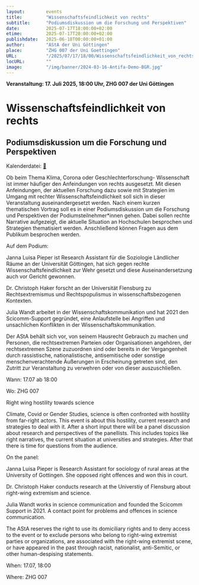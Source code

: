 ```yaml
---
layout:        events
title:         "Wissenschaftsfeindlichkeit von rechts"
subtitle:      "Podiumsdiskussion um die Forschung und Perspektiven"
date:          2025-07-17T18:00:00+02:00
etime:         2025-07-17T20:00:00+02:00
publishdate:   2025-06-18T00:00:00+01:00
author:        "AStA der Uni Göttingen"
place:         "ZHG 007 der Uni Goettingen"
URL:           "/2025/07/17/18/00/Wissenschaftsfeindlichkeit_von_rechts"
locURL:        ""
image:         "/img/banner/2024-03-16-Antifa-Demo-BGR.jpg"
---
```


**Veranstaltung: 17. Juli 2025, 18:00 Uhr, ZHG 007 der Uni Göttingen**

Wissenschaftsfeindlichkeit von rechts
===========

Podiumsdiskussion um die Forschung und Perspektiven
-----------


Kalenderdatei: [📆](/ics/2025-07-17_18-00_wissenschaftsfeindlichkeit_von_rechts.ics)

Ob beim Thema Klima, Corona oder Geschlechterforschung- Wissenschaft ist immer häufiger den Anfeindungen von rechts ausgesetzt. Mit diesen Anfeindungen, der aktuellen Forschung dazu sowie mit Strategien im Umgang mit rechter Wissenschaftsfeindlichkeit soll sich in dieser Veranstaltung auseinandergesetzt werden. Nach einem kurzen thematischen Vortrag soll es in einer Podiumsdiskussion um die Forschung und Perspektiven der Podiumsteilnehmer*innen gehen. Dabei sollen rechte Narrative aufgezeigt, die aktuelle Situation an Hochschulen besprochen und Strategien thematisiert werden. Anschließend können Fragen aus dem Publikum besprochen werden.

Auf dem Podium:

Janna Luisa Pieper ist Research Assistant für die Soziologie Ländlicher Räume an der Universität Göttingen, hat sich gegen rechte Wissenschaftsfeindlichkeit zur Wehr gesetzt und diese Auseinandersetzung auch vor Gericht gewonnen.

Dr. Christoph Haker forscht an der Universität Flensburg zu Rechtsextremismus und Rechtspopulismus in wissenschaftsbezogenen Kontexten.

Julia Wandt arbeitet in der Wissenschaftskommunikation und hat 2021 den Scicomm-Support gegründet, eine Anlaufstelle bei Angriffen und unsachlichen Konflikten in der Wissenschaftskommunikation.

Der AStA behält sich vor, von seinem Hausrecht Gebrauch zu machen und Personen, die rechtsextremen Parteien oder Organisationen angehören, der rechtsextremen Szene zuzuordnen sind oder bereits in der Vergangenheit durch rassistische, nationalistische, antisemitische oder sonstige menschenverachtende Äußerungen in Erscheinung getreten sind, den Zutritt zur Veranstaltung zu verwehren oder von dieser auszuschließen.

 

Wann: 17.07 ab 18:00

Wo: ZHG 007

 

Right wing hostility towards science

Climate, Covid or Gender Studies, science is often confronted with hostility from far-right actors. This event is about this hostility, current research and strategies to deal with it. After a short input there will be a panel discussion about research and perspectives of the panellists. This includes topics like right narratives, the current situation at universities and strategies. After that there is time for questions from the audience.

On the panel:

Janna Luisa Pieper is Research Assistant for sociology of rural areas at the University of Gottingen. She opposed right offences and won this in court.

Dr. Christoph Haker conducts research at the Universtiy of Flensburg about right-wing extremism and science.

Julia Wandt works in science communication and founded the Scicomm Support in 2021. A contact point for problems and offences in science communication.

The AStA reserves the right to use its domiciliary rights and to deny access to the event or to exclude persons who belong to right-wing extremist parties or organizations, are associated with the right-wing extremist scene, or have appeared in the past through racist, nationalist, anti-Semitic, or other human-despising statements.

When: 17.07, 18:00

Where: ZHG 007

